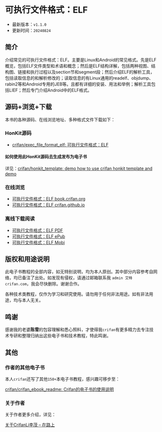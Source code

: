 # 可执行文件格式：ELF

* 最新版本：`v1.1.0`
* 更新时间：`20240824`

## 简介

介绍常见的可执行文件格式：ELF。主要是Linux和Android的常见格式。先是ELF概览，包括ELF文件类型和术语和概念；然后是ELF结构详解，包括两种视图、结构图、链接和执行过程以及section节和segment段；然后介绍ELF的解析工具，包括读取信息的和解析修改的；读取信息的有Linux通用的readelf、objdump、rabin2等和Android专用的JEB等。且都有详细的安装、用法和举例；解析工具包括LIEF；然后专门介绍Android中的ELF格式。

## 源码+浏览+下载

本书的各种源码、在线浏览地址、多种格式文件下载如下：

### HonKit源码

* [crifan/exec_file_format_elf: 可执行文件格式：ELF](https://github.com/crifan/exec_file_format_elf)

#### 如何使用此HonKit源码去生成发布为电子书

详见：[crifan/honkit_template: demo how to use crifan honkit template and demo](https://github.com/crifan/honkit_template)

### 在线浏览

* [可执行文件格式：ELF book.crifan.org](https://book.crifan.org/books/exec_file_format_elf/website/)
* [可执行文件格式：ELF crifan.github.io](https://crifan.github.io/exec_file_format_elf/website/)

### 离线下载阅读

* [可执行文件格式：ELF PDF](https://book.crifan.org/books/exec_file_format_elf/pdf/exec_file_format_elf.pdf)
* [可执行文件格式：ELF ePub](https://book.crifan.org/books/exec_file_format_elf/epub/exec_file_format_elf.epub)
* [可执行文件格式：ELF Mobi](https://book.crifan.org/books/exec_file_format_elf/mobi/exec_file_format_elf.mobi)

## 版权和用途说明

此电子书教程的全部内容，如无特别说明，均为本人原创。其中部分内容参考自网络，均已备注了出处。如发现有侵权，请通过邮箱联系我 `admin 艾特 crifan.com`，我会尽快删除。谢谢合作。

各种技术类教程，仅作为学习和研究使用。请勿用于任何非法用途。如有非法用途，均与本人无关。

## 鸣谢

感谢我的老婆**陈雪**的包容理解和悉心照料，才使得我`crifan`有更多精力去专注技术专研和整理归纳出这些电子书和技术教程，特此鸣谢。

## 其他

### 作者的其他电子书

本人`crifan`还写了其他`150+`本电子书教程，感兴趣可移步至：

[crifan/crifan_ebook_readme: Crifan的电子书的使用说明](https://github.com/crifan/crifan_ebook_readme)

### 关于作者

关于作者更多介绍，详见：

[关于CrifanLi李茂 – 在路上](https://www.crifan.org/about/)
